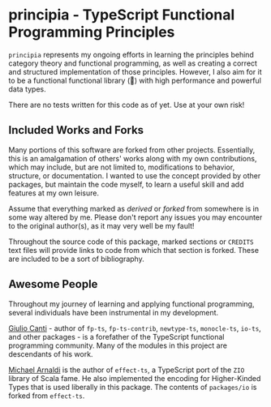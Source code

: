 # principia - TypeScript Functional Programming Principles

`principia` represents my ongoing efforts in learning the principles behind category theory and functional programming, as well as creating a correct and structured implementation of those principles. However, I also aim for it to be a functional functional library (🙂) with high performance and powerful data types.

There are no tests written for this code as of yet. Use at your own risk!

## Included Works and Forks

Many portions of this software are forked from other projects. Essentially, this is an amalgamation of others' works along with my own contributions, which may include, but are not limited to, modifications to behavior, structure, or documentation. I wanted to use the concept provided by other packages, but maintain the code myself, to learn a useful skill and add features at my own leisure.

Assume that everything marked as _derived_ or _forked_ from somewhere is in some way altered by me. Please don't report any issues you may encounter to the original author(s), as it may very well be my fault!

Throughout the source code of this package, marked sections or `CREDITS` text files will provide links to code from which that section is forked. These are included to be a sort of bibliography.

## Awesome People

Throughout my journey of learning and applying functional programming, several individuals have been instrumental in my development.

[Giulio Canti](https://github.com/gcanti) - author of `fp-ts`, `fp-ts-contrib`, `newtype-ts`, `monocle-ts`, `io-ts`, and other packages - is a forefather of the TypeScript functional programming community. Many of the modules in this project are descendants of his work.

[Michael Arnaldi](https://github.com/Matechs-Garage) is the author of `effect-ts`, a TypeScript port of the `ZIO` library of Scala fame. He also implemented the encoding for Higher-Kinded Types that is used liberally in this package. The contents of `packages/io` is forked from `effect-ts`.
